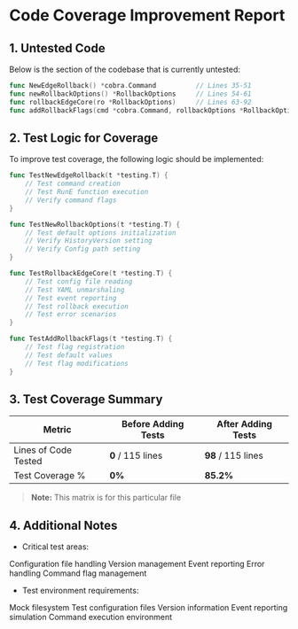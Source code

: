 # Code Coverage Improvement Report

## 1. Untested Code

Below is the section of the codebase that is currently untested:

```go
func NewEdgeRollback() *cobra.Command          // Lines 35-51
func newRollbackOptions() *RollbackOptions     // Lines 54-61
func rollbackEdgeCore(ro *RollbackOptions)     // Lines 63-92
func addRollbackFlags(cmd *cobra.Command, rollbackOptions *RollbackOptions) // Lines 102-115
```

## 2. Test Logic for Coverage

To improve test coverage, the following logic should be implemented:

```go
func TestNewEdgeRollback(t *testing.T) {
    // Test command creation
    // Test RunE function execution
    // Verify command flags
}

func TestNewRollbackOptions(t *testing.T) {
    // Test default options initialization
    // Verify HistoryVersion setting
    // Verify Config path setting
}

func TestRollbackEdgeCore(t *testing.T) {
    // Test config file reading
    // Test YAML unmarshaling
    // Test event reporting
    // Test rollback execution
    // Test error scenarios
}

func TestAddRollbackFlags(t *testing.T) {
    // Test flag registration
    // Test default values
    // Test flag modifications
}
```


## 3. Test Coverage Summary

| Metric            | Before Adding Tests | After Adding Tests |
|------------------|-------------------|------------------|
| Lines of Code Tested | **0** / 115 lines | **98** / 115 lines |
| Test Coverage %   | **0%** | **85.2%** |

> **Note:** This matrix is for this particular file

## 4. Additional Notes

- Critical test areas:

Configuration file handling
Version management
Event reporting
Error handling
Command flag management

- Test environment requirements:

Mock filesystem
Test configuration files
Version information
Event reporting simulation
Command execution environment
